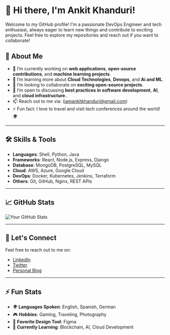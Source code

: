 # 👋 Hi there, I'm Ankit Khanduri!

Welcome to my GitHub profile! I'm a passionate DevOps Engineer and tech enthusiast, always eager to learn new things and contribute to exciting projects. Feel free to explore my repositories and reach out if you want to collaborate!

## 🚀 About Me

- 🔭 I’m currently working on **web applications**, **open-source contributions**, and **machine learning projects**.
- 🌱 I’m learning more about **Cloud Technologies**, **Devops**, and **Ai and ML**.
- 👯 I’m looking to collaborate on **exciting open-source projects**.
- 🤔 I’m open to discussing **best practices in software development**, **AI**, and **cloud infrastructure**..
- 📫 Reach out to me via: (iamankitkhanduri@gmail.com)
- ⚡ Fun fact: I love to travel and visit tech conferences around the world! 🌍

---

## 🛠️ Skills & Tools

- **Languages**: Shell, Python, Java
- **Frameworks**: React, Node.js, Express, Django
- **Database**: MongoDB, PostgreSQL, MySQL
- **Cloud**: AWS, Azure, Google Cloud
- **DevOps**: Docker, Kubernetes, Jenkins, Terraform
- **Others**: Git, GitHub, Nginx, REST APIs

---

## 📈 GitHub Stats

![Your GitHub Stats](https://github-readme-stats.vercel.app/api?username=khanduriankit001&show_icons=true&count_private=true&hide=prs&theme=dracula)

---

## 💬 Let's Connect

Feel free to reach out to me on:

- [LinkedIn](https://www.linkedin.com/in/yourname/)
- [Twitter](https://twitter.com/yourhandle)
- [Personal Blog](https://yourblog.com)

---

## ⚡ Fun Stats

- 🌍 **Languages Spoken**: English, Spanish, German
- 🎮 **Hobbies**: Gaming, Traveling, Photography
- 🎨 **Favorite Design Tool**: Figma
- 🌱 **Currently Learning**: Blockchain, AI, Cloud Development

